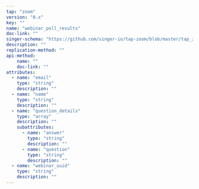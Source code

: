 ```yaml
---
tap: "zoom"
version: "0.x"
key: ""
name: "webinar_poll_results"
doc-link: ""
singer-schema: "https://github.com/singer-io/tap-zoom/blob/master/tap_zoom/schemas/webinar_poll_results.json"
description: ""
replication-method: ""
api-method:
    name: ""
    doc-link: ""
attributes:
  - name: "email"
    type: "string"
    description: ""
  - name: "name"
    type: "string"
    description: ""
  - name: "question_details"
    type: "array"
    description: ""
    subattributes:
      - name: "answer"
        type: "string"
        description: ""
      - name: "question"
        type: "string"
        description: ""
  - name: "webinar_uuid"
    type: "string"
    description: ""
---
```

